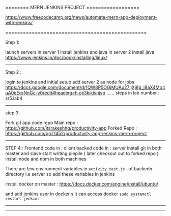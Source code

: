 ======== MERN JENKINS PROJECT ==================

https://www.freecodecamp.org/news/automate-mern-app-deployment-with-jenkins/

================================================

Step 1: 

launch servers
in server 1 install jenkins and java 
in server 2 install java 
https://www.jenkins.io/doc/book/installing/linux/


------------

Step 2 : 


login to jenkins and initial setup
add server 2 as node for jobs
https://docs.google.com/document/d/1QW8P5OGjMUAu27IjXj8g_i8aX4Mo4uA0eEqrNnGc-y0/edit#heading=h.ok3kiklvnjvp
...... steps in lab number : sr5.lab4


-------------------


step 3: 

Fork git app code repo
Main repo : https://github.com/itsrakeshhq/productivity-app
Forked Repo  : https://github.com/qriz1452/productivity-app-jenkins-mern-project

---------------------


STEP 4 :
Frontend code in : client
backed code in : server
install git in both master and slave
start writing piepile  ( later checkout out to forked repo )
install node and npm in both machines

There are  few environment variables in `activity.test.js `  of backedn directory i.e server so add these variables in jenkins

install docker on master  : 
https://docs.docker.com/engine/install/ubuntu/

and add jenkins user in docker s it can access docker ``` sudo systemctl restart jenkins ```





----------------------

----------------------

